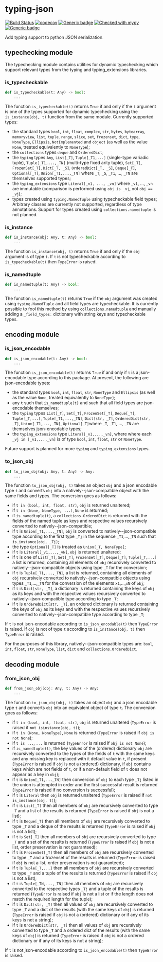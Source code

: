 # typing-json
[![Build Status](https://api.travis-ci.com/sg495/typing-json.svg?branch=master)](https://travis-ci.com/sg495/typing-json)
[![codecov](https://codecov.io/gh/sg495/typing-json/graph/badge.svg)](https://codecov.io/gh/sg495/typing-json/)
[![Generic badge](https://img.shields.io/badge/python-3.7.4+-green.svg)](https://shields.io/)
[![Checked with mypy](http://www.mypy-lang.org/static/mypy_badge.svg)](http://mypy-lang.org/)
[![Generic badge](https://img.shields.io/badge/license-MIT-green.svg)](https://choosealicense.com/licenses/mit/)

Add typing support to python JSON serialization.


## typechecking module

The typechecking module contains utilities for dynamic typechecking which support relevant types from the typing and typing_extensions libraries.

### is_typecheckable

```python
def is_typecheckable(t: Any) -> bool:
    ...
````

The function `is_typecheckable(t)` returns `True` if and only if the `t` argument is one of the types supported for dynamic typechecking using the `is_instance(obj, t)` function from the same module. Currently supported types:

- the standard types `bool`, `int`, `float`, `complex`, `str`, `bytes`, `bytearray`, `memoryview`, `list`, `tuple`, `range`, `slice`, `set`, `frozenset`, `dict`, `type`, `NoneType`, `Ellipsis`, `NotImplemented` and `object` (as well as the value `None`, treated equivalently to `NoneType`);
- the `collections` types `deque` and `OrderedDict`;
- the `typing` types `Any`, `List[_T]`, `Tuple[_T1,...]` (single-type variadic tuple), `Tuple[_T1,...,_TN]` (multi-type fixed arity tuple), `Set[_T]`, `FrozenSet[_T]`, `Dict[_T, _S]`, `OrderedDict[_T, _S]`, `Deque[_T]`, `Optional[_T]`, `Union[_T1,...,_TN]` where `_T`, `_S`, `_T1`, ..., `_TN` are themselves supported types;
- the `typing_extensions` type `Literal[_v1, ..., _vn]` where `_v1`, ..., `_vn` are immutable (comparison is performed using `obj is _vj`, not `obj == _vj`);
- types created using `typing.NamedTuple` using typecheckable field types;
Arbitrary classes are currently not supported, regardless of type annotations. Support for types created using `collections.namedtuple` is not planned.

### is_instance

```python
def is_instance(obj: Any, t: Any) -> bool:
    ...
````

The function `is_instance(obj, t)` returns `True` if and only if the `obj` argument is of type `t`. If `t` is not typecheckable according to `is_typecheckable(t)` then `TypeError` is raised.


### is_namedtuple

```python
def is_namedtuple(t: Any) -> bool:
    ...
```

The function `is_namedtuple(t)` returns `True` if the `obj` argument was created using `typing.NamedTuple` and all field types are typecheckable. It is currently possible to fool this method by using `collections.namedtuple` and manually adding a `_field_types:` dictionary with string keys and typecheckable types.


## encoding module

### is_json_encodable

```python
def is_json_encodable(t: Any) -> bool:
    ...
````

The function `is_json_encodable(t)` returns `True` if and only if `t` is a json-encodable type according to this package. At present, the following are json-encodable types:

- the standard types `bool`, `int`, `float`, `str`, `NoneType` and `Ellipsis` (as well as the value `None`, treated equivalently to `NoneType`);
- any `t` such that `is_namedtuple(t)` and such that all field types are json-encodable themselves;
- the `typing` types `List[_T]`, `Set[_T]`, `FrozenSet[_T]`, `Deque[_T]`, `Tuple[_T,...]`, `Tuple[_T1,...,_TN]`, `Dict[str, _T]`, `OrderedDict[str, _T]`, `Union[_T1,...,_TN]`, `Optional[_T]`where `_T`, `_T1`, ..., `_TN` are themselves json-encodable types;
- the `typing_extensions` type `Literal[_v1,...,_vn]`, where where each `_vj in [_v1,...,_vn]` is of type `bool`, `int`, `float`, `str` or `NoneType`.

Future support is planned for more `typing` and `typing_extensions` types.


### to_json_obj

```python
def to_json_obj(obj: Any, t: Any) -> Any:
    ...
````

The function `to_json_obj(obj, t)` takes an object `obj` and a json encodable type `t` and converts `obj` into a natively--json-compatible object with the same fields and types. The conversion goes as follows:

- if `t in (bool, int, float, str)`, `obj` is returned unaltered;
- if `t in (None, NoneType, ...)`, `None` is returned;
- if `is_namedtuple(t)`, a `collections.OrderedDict` is returned with the fields of the named tuple as keys and respective values recursively converted to natively--json-compatible;
- if `t` is `Union[_T1,...,_TN]`, `obj` is converted to natively--json-compatible type according to the first type `_Tj` in the sequence `_T1`,...,`_TN` such that `is_instance(obj, _Tj)`;
- the type `Optional[_T]` is treated as `Union[_T, NoneType]`;
- if `t` is `Literal[_v1,...,_vN]`, `obj` is returned unaltered;
- if `t` is one of `List[_T]`, `Set[_T]`, `FrozenSet[_T]`, `Deque[_T]`, `Tuple[_T,...]` a list is returned, containing all elements of `obj` recursively converted to natively--json-compatible objects using type `_T` for the conversion;
- if `t` is `Tuple[_T1,...,_TN]`, a list is returned, containing all elements of `obj` recursively converted to natively--json-compatible objects using types `_T1`,...,`_TN` for the conversion of the elements `x1`,...,`xN` of `obj`;
- if `t` is `Dict[str, _T]`, a dictionary is returned containing the keys of `obj` as its keys and with the respective values recursively converted to natively--json-compatible type according to type `_T`;
- if `t` is `OrderedDict[str, _T]`, an ordered dictionary is returned containing the keys of `obj` as its keys and with the respective values recursively converted to natively--json-compatible type according to type `_T`;

If `t` is not json-encodable according to `is_json_encodable(t)` then `TypeError` is raised. If `obj` is not of type `t` according to `is_instance(obj, t)` then `TypeError` is raised.

For the purposes of this library, natively--json-compatible types are: `bool`, `int`, `float`, `str`, `NoneType`, `list`, `dict` and `collections.OrderedDict`.


## decoding module

### from_json_obj

```python
def from_json_obj(obj: Any, t: Any) -> Any:
    ...
````

The function `to_json_obj(obj, t)` takes an object `obj` and a json encodable type `t` and converts `obj` into an equivalent object of type `t`. The conversion goes as follows:

- if `t in (bool, int, float, str)`, `obj` is returned unaltered (`TypeError` is raised if `not isinstance(obj, t)`);
- if `t in (None, NoneType)`, `None` is returned (`TypeError` is raised if `obj is not None`);
- if `t is ...`, `...` is returned (`TypeError` is raised if `obj is not None`);
- if `is_namedtuple(t)`, the key values of the (ordered) dictionary `obj` are recursively converted to the types of the fields of `t` with the same keys and any missing key is replaced with it default value in `t`, if present (`TypeError` is raised if `obj` is not a (ordered) dictionary, if `obj` contains keys which are not fields of `t`, or if a non-default field of `t` does not appear as a key in `obj`);
- if `t` is `Union[_T1,..._TN]` then conversion of `obj` to each type `_Tj` listed in the union is attempted in order and the first successful result is returned (`TypeError` is raised if no conversion is successful);
- if `t` is `Literal` then `obj` is returned unaltered (`TypeError` is raised if `not is_instance(obj, t)`);
- if `t` is `List[_T]` then all members of `obj` are recursively converted to type `_T` and a list of the results is returned (`TypeError` is raised if `obj` is not a list);
- if `t` is `Deque[_T]` then all members of `obj` are recursively converted to type `_T` and a deque of the results is returned (`TypeError` is raised if `obj` is not a list);
- if `t` is `Set[_T]` then all members of `obj` are recursively converted to type `_T` and a set of the results is returned (`TypeError` is raised if `obj` is not a list, order preservation is not guaranteed);
- if `t` is `FrozenSet[_T]` then all members of `obj` are recursively converted to type `_T` and a frozenset of the results is returned (`TypeError` is raised if `obj` is not a list, order preservation is not guaranteed);
- if `t` is `Tuple[_T,...]` then all members of `obj` are recursively converted to type `_T` and a tuple of the results is returned (`TypeError` is raised if `obj` is not a list);
- if `t` is `Tuple[_TN,...,_TN]` then all members of `obj` are recursively converted to the respective types `_Tj` and a tuple of the results is returned (`TypeError` is raised if `obj` is not a list or if the length does not match the required length for the tuple);
- if `t` is `Dict[str, _T]` then all values of `obj` are recursively converted to type `_T` and a dict of the results (with the same keys of `obj`) is returned (`TypeError` is raised if `obj` is not a (ordered) dictionary or if any of its keys is not a string);
- if `t` is `OrderedDict[str, _T]` then all values of `obj` are recursively converted to type `_T` and a ordered dict of the results (with the same keys of `obj`) is returned (`TypeError` is raised if `obj` is not a ordered dictionary or if any of its keys is not a string);

If `t` is not json-encodable according to `is_json_encodable(t)` then `TypeError` is raised.
